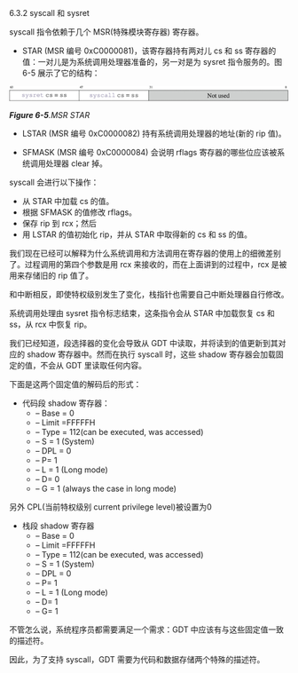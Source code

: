 6.3.2 syscall 和 sysret

syscall 指令依赖于几个 MSR\(特殊模块寄存器\) 寄存器。

* STAR \(MSR 编号 0xC0000081\)，该寄存器持有两对儿 cs 和 ss 寄存器的值：一对儿是为系统调用处理器准备的，另一对是为 sysret 指令服务的。图 6-5 展示了它的结构：

![](/assets/6-5.gif)

_**Figure 6-5**.MSR STAR_

* LSTAR \(MSR 编号 0xC0000082\) 持有系统调用处理器的地址\(新的 rip 值\)。

* SFMASK \(MSR 编号 0xC0000084\) 会说明 rflags 寄存器的哪些位应该被系统调用处理器 clear 掉。

syscall 会进行以下操作：

* 从 STAR 中加载 cs 的值。
* 根据 SFMASK 的值修改 rflags。
* 保存 rip 到 rcx；然后
* 用 LSTAR 的值初始化 rip，并从 STAR 中取得新的 cs 和 ss 的值。

我们现在已经可以解释为什么系统调用和方法调用在寄存器的使用上的细微差别了。过程调用的第四个参数是用 rcx 来接收的，而在上面讲到的过程中，rcx 是被用来存储旧的 rip 值了。

和中断相反，即使特权级别发生了变化，栈指针也需要自己中断处理器自行修改。

系统调用处理由 sysret 指令标志结束，这条指令会从 STAR 中加载恢复 cs 和 ss，从 rcx 中恢复 rip。

我们已经知道，段选择器的变化会导致从 GDT 中读取，并将读到的值更新到其对应的 shadow 寄存器中。然而在执行 syscall 时，这些 shadow 寄存器会加载固定的值，不会从 GDT 里读取任何内容。

下面是这两个固定值的解码后的形式：

* 代码段 shadow 寄存器：
  * – Base = 0
  * – Limit =FFFFFH
  * – Type = 112\(can be executed, was accessed\)
  * – S = 1 \(System\)
  * – DPL = 0
  * – P= 1
  * – L = 1 \(Long mode\)
  * – D= 0
  * – G = 1 \(always the case in long mode\)

另外 CPL\(当前特权级别 current privilege level\)被设置为0

* 栈段 shadow 寄存器
  * – Base = 0
  * – Limit =FFFFFH
  * – Type = 112\(can be executed, was accessed\)
  * – S = 1 \(System\)
  * – DPL = 0
  * – P= 1
  * – L = 1 \(Long mode\)
  * – D= 1
  * – G= 1

不管怎么说，系统程序员都需要满足一个需求：GDT 中应该有与这些固定值一致的描述符。

因此，为了支持 syscall，GDT 需要为代码和数据存储两个特殊的描述符。


